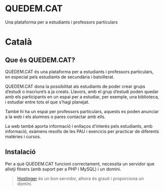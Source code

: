 # QUEDEM.CAT
Una plataforma per a estudiants i professors particulars

# Català

## Que és QUEDEM.CAT?
QUEDEM.CAT és una plataforma per a estudiants i professors particulars, en especial pels estudiants de secundària i batxillerat.

QUEDEM.CAT dona la possibilitat als estudiants de poder crear grups d’estudi o inscriure’s a ja creats. Llavors, amb el grup d’estudi  poden quedar amb els participants en un espai per a estudiar, per exemple, una biblioteca, i estudiar entre tots el que s’hagi planejat.

També hi ha un espai per professors particulars, aquests es poden anunciar a la web i els alumnes o pares contactar amb ells.

La web també aporta informació i enllaços d’interès pels estudiants, amb informació, exàmens resolts de les PAU i exercicis per practicar de diferents matèries i cursos.

## Instalació
Per a què QUEDEM.CAT funcioni correctament, necessita un servidor que allotji fitxers (amb suport per a PHP i MySQL) i un domini.
> [Hostinger](http://www.hostinger.es/) és un bon servidor, alhora és grauit i proporciona un domini.
